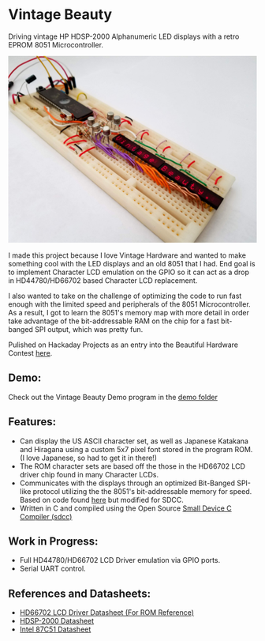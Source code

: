 # Vintage Beauty

Driving vintage HP HDSP-2000 Alphanumeric LED displays with a retro EPROM 8051 Microcontroller.

![Vintage Beauty Demo](demo/vintage_beauty_demo.jpg)

I made this project because I love Vintage Hardware and wanted to make something cool with the LED displays and an old 8051 that I had. End goal is to implement Character LCD emulation on the GPIO so it can act as a drop in HD44780/HD66702 based Character LCD replacement. 

I also wanted to take on the challenge of optimizing the code to run fast enough with the limited speed and peripherals of the 8051 Microcontroller. As a result, I got to learn the 8051's memory map with more detail in order take advantage of the bit-addressable RAM on the chip for a fast bit-banged SPI output, which was pretty fun. 

Pulished on Hackaday Projects as an entry into the Beautiful Hardware Contest [here](https://hackaday.io/project/167033-vintagebeauty).

## Demo:
Check out the Vintage Beauty Demo program in the [demo folder](demo/)

## Features:
- Can display the US ASCII character set, as well as Japanese Katakana and Hiragana using a custom 5x7 pixel font stored in the program ROM. (I love Japanese, so had to get it in there!)
- The ROM character sets are based off the those in the HD66702 LCD driver chip found in many Character LCDs. 
- Communicates with the displays through an optimized Bit-Banged SPI-like protocol utilizing the the 8051's bit-addressable memory for speed. Based on code found [here](https://www.maximintegrated.com/en/app-notes/index.mvp/id/3524) but modified for SDCC.
- Written in C and compiled using the Open Source [Small Device C Compiler (sdcc)](http://sdcc.sourceforge.net/)

## Work in Progress:
- Full HD44780/HD66702 LCD Driver emulation via GPIO ports.
- Serial UART control.

## References and Datasheets:
- [HD66702 LCD Driver Datasheet (For ROM Reference)](http://www.farnell.com/datasheets/31212.pdf)
- [HDSP-2000 Datasheet](http://www.hparchive.com/PARTS/HP-Displays-HDSP-2010.pdf)
- [Intel 87C51 Datasheet](https://www.keil.com/dd/docs/datashts/intel/80x1bh_87c51_ds.pdf)


